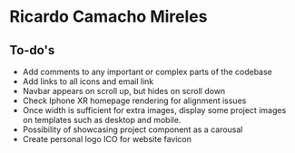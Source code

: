 # Ricardo Camacho Mireles

## To-do's

- Add comments to any important or complex parts of the codebase
- Add links to all icons and email link
- Navbar appears on scroll up, but hides on scroll down
- Check Iphone XR homepage rendering for alignment issues
- Once width is sufficient for extra images, display some project images on templates such as desktop and mobile.
- Possibility of showcasing project component as a carousal
- Create personal logo ICO for website favicon
